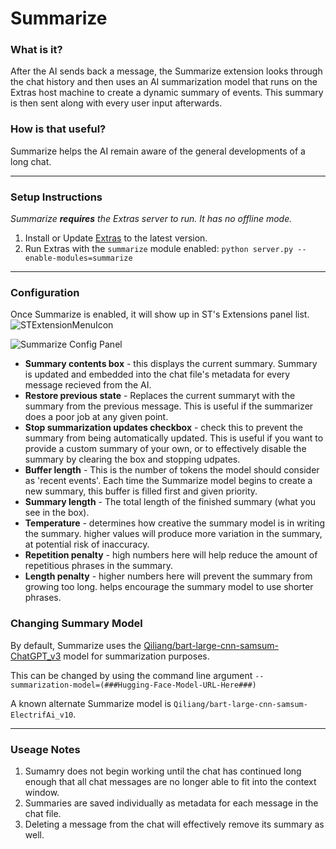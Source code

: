 # Summarize

### What is it?

After the AI sends back a message, the Summarize extension looks through the chat history and then uses an AI summarization model that runs on the Extras host machine to create a dynamic summary of events. This summary is then sent along with every user input afterwards.

### How is that useful?

Summarize helps the AI remain aware of the general developments of a long chat.

***

### Setup Instructions

*Summarize **requires** the Extras server to run. It has no offline mode.*

1. Install or Update [Extras](https://github.com/SillyTavern/SillyTavern-extras) to the latest version.
2. Run Extras with the `summarize` module enabled: `python server.py --enable-modules=summarize`

***

### Configuration

Once Summarize is enabled, it will show up in ST's Extensions panel list.
![STExtensionMenuIcon](https://github.com/SillyTavern/SillyTavern/assets/124905043/4545037e-dff8-4373-9513-cddb69780be1)

![Summarize Config Panel](https://files.catbox.moe/s774f8.png)

- **Summary contents box** - this displays the current summary. Summary is updated and embedded into the chat file's metadata for every message recieved from the AI.
- **Restore previous state** - Replaces the current summaryt with the summary from the previous message. This is useful if the summarizer does a poor job at any given point.
- **Stop summarization updates checkbox** - check this to prevent the summary from being automatically updated. This is useful if you want to provide a custom summary of  your own, or to effectively disable the summary by clearing the box and stopping udpates.
- **Buffer length** - This is the number of tokens the model should consider as 'recent events'. Each time the Summarize model begins to create a new summary, this buffer is filled first and given priority.
- **Summary length** - The total length of the finished summary (what you see in the box).
- **Temperature** - determines how creative the summary model is in writing the summary. higher values will produce more variation in the summary, at potential risk of inaccuracy.
- **Repetition penalty** - high numbers here will help reduce the amount of repetitious phrases in the summary.
- **Length penalty** - higher numbers here will prevent the summary from growing too long. helps encourage the summary model to use shorter phrases.

### Changing Summary Model

By default, Summarize uses the [Qiliang/bart-large-cnn-samsum-ChatGPT_v3](https://huggingface.co/Qiliang/bart-large-cnn-samsum-ChatGPT_v3) model for summarization purposes.

This can be changed by using the command line argument `--summarization-model=(###Hugging-Face-Model-URL-Here###)`

A known alternate Summarize model is `Qiliang/bart-large-cnn-samsum-ElectrifAi_v10`.

***

### Useage Notes

1. Sumamry does not begin working until the chat has continued long enough that all chat messages are no longer able to fit into the context window.
2. Summaries are saved individually as metadata for each message in the chat file.
3. Deleting a message from the chat will effectively remove its summary as well.
